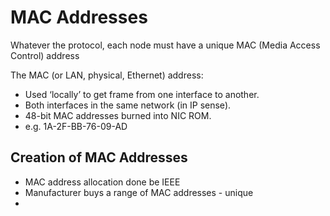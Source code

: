 # MAC Addresses
Whatever the protocol, each node must have a unique MAC (Media Access Control) address

The MAC (or LAN, physical, Ethernet) address:  
- Used ‘locally’ to get frame from one interface to another.  
- Both interfaces in the same network (in IP sense).  
- 48-bit MAC addresses burned into NIC ROM.  
- e.g. 1A-2F-BB-76-09-AD

## Creation of MAC Addresses
- MAC address allocation done be IEEE
- Manufacturer buys a range of MAC addresses - unique
- 